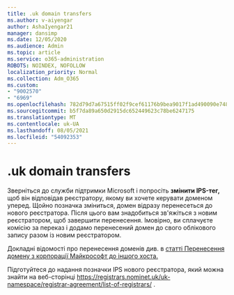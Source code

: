 ```yaml
---
title: .uk domain transfers
ms.author: v-aiyengar
author: AshaIyengar21
manager: dansimp
ms.date: 12/05/2020
ms.audience: Admin
ms.topic: article
ms.service: o365-administration
ROBOTS: NOINDEX, NOFOLLOW
localization_priority: Normal
ms.collection: Adm_O365
ms.custom:
- "9002570"
- "6969"
ms.openlocfilehash: 782d79d7a67515ff02f9cef61176b9bea9017f1ad490090e748a10005c3c8bf3
ms.sourcegitcommit: b5f7da89a650d2915dc652449623c78be6247175
ms.translationtype: MT
ms.contentlocale: uk-UA
ms.lasthandoff: 08/05/2021
ms.locfileid: "54092353"
---
```

# <a name="uk-domain-transfers"></a>.uk domain transfers

Зверніться до служби підтримки Microsoft і попросіть **змінити IPS-тег,** щоб він відповідав реєстратору, якому ви хочете керувати доменом уперед. Щойно позначка зміниться, домен відразу перенесеться до нового реєстратора. Після цього вам знадобиться зв'яжіться з новим реєстратором, щоб завершити перенесення. Імовірно, ви сплачуєте комісію за переказ і додамо перенесений домен до свого облікового запису разом із новим реєстратором.

Докладні відомості про перенесення доменів див. в [статті Перенесення домену з корпорації Майкрософт до іншого хоста.](https://docs.microsoft.com/microsoft-365/admin/get-help-with-domains/transfer-a-domain-from-microsoft-to-another-host?view=o365-worldwide)

Підготуйтеся до надання позначки IPS нового реєстратора, який можна знайти на веб-сторінці https://registrars.nominet.uk/uk-namespace/registrar-agreement/list-of-registrars/ .
